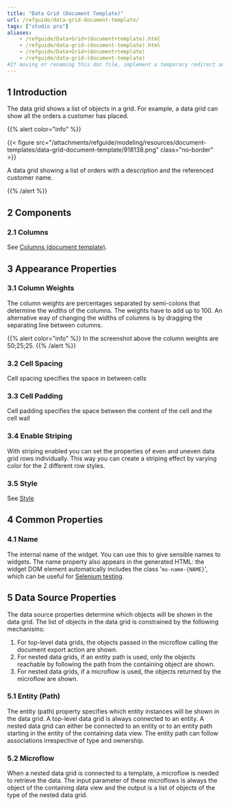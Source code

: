 ```yaml
---
title: "Data Grid (Document Template)"
url: /refguide/data-grid-document-template/
tags: ["studio pro"]
aliases:
    - /refguide/Data+Grid+(document+template).html
    - /refguide/data-grid-(document-template).html
    - /refguide/Data+Grid+(document+template)
    - /refguide/data-grid-(document-template)
#If moving or renaming this doc file, implement a temporary redirect and let the respective team know they should update the URL in the product. See Mapping to Products for more details.
---
```


## 1 Introduction

The data grid shows a list of objects in a grid. For example, a data grid can show all the orders a customer has placed.

{{% alert color="info" %}}

{{< figure src="/attachments/refguide/modeling/resources/document-templates/data-grid-document-template/918138.png" class="no-border" >}}

A data grid showing a list of orders with a description and the referenced customer name.

{{% /alert %}}

## 2 Components

### 2.1 Columns

See [Columns (document template)](/refguide/columns-document-template/).

## 3 Appearance Properties

### 3.1 Column Weights

The column weights are percentages separated by semi-colons that determine the widths of the columns. The weights have to add up to 100\. An alternative way of changing the widths of columns is by dragging the separating line between columns.

{{% alert color="info" %}}
In the screenshot above the column weights are 50;25;25.
{{% /alert %}}

### 3.2 Cell Spacing

Cell spacing specifies the space in between cells

### 3.3 Cell Padding

Cell padding specifies the space between the content of the cell and the cell wall

### 3.4 Enable Striping

With striping enabled you can set the properties of even and uneven data grid rows individually. This way you can create a striping effect by varying color for the 2 different row styles.

### 3.5 Style

See [Style](/refguide/style/)

## 4 Common Properties

### 4.1 Name

The internal name of the widget. You can use this to give sensible names to widgets. The name property also appears in the generated HTML: the widget DOM element automatically includes the class '`mx-name-{NAME}`', which can be useful for [Selenium testing](/howto/integration/selenium-support/).

## 5 Data Source Properties

The data source properties determine which objects will be shown in the data grid. The list of objects in the data grid is constrained by the following mechanisms:

1. For top-level data grids, the objects passed in the microflow calling the document export action are shown.
2. For nested data grids, if an entity path is used, only the objects reachable by following the path from the containing object are shown.
3. For nested data grids, if a microflow is used, the objects returned by the microflow are shown.

### 5.1 Entity (Path)

The entity (path) property specifies which entity instances will be shown in the data grid. A top-level data grid is always connected to an entity. A nested data grid can either be connected to an entity or to an entity path starting in the entity of the containing data view. The entity path can follow associations irrespective of type and ownership.

### 5.2 Microflow

When a nested data grid is connected to a template, a microflow is needed to retrieve the data. The input parameter of these microflows is always the object of the containing data view and the output is a list of objects of the type of the nested data grid.
